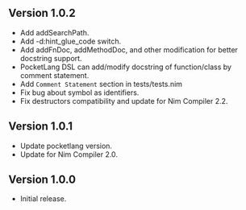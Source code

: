 Version 1.0.2
-------------
* Add addSearchPath.
* Add -d:hint_glue_code switch.
* Add addFnDoc, addMethodDoc, and other modification for better docstring support.
* PocketLang DSL can add/modify docstring of function/class by comment statement.
* Add `Comment Statement` section in tests/tests.nim
* Fix bug about symbol as identifiers.
* Fix destructors compatibility and update for Nim Compiler 2.2.

Version 1.0.1
-------------
* Update pocketlang version.
* Update for Nim Compiler 2.0.

Version 1.0.0
-------------
* Initial release.
